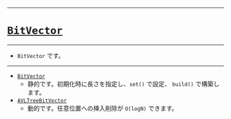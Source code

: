 _____

# [`BitVector`](https://github.com/titanium-22/Library_py/tree/main/DataStructures/BitVector)

_____

- `BitVector` です。

_____

- [`BitVector`](./BitVector_.md)
  - 静的です。初期化時に長さを指定し、`set()` で設定、 `build()` で構築します。
- [`AVLTreeBitVector`](./AVLTwreeBitVector.md)
  - 動的です。任意位置への挿入削除が `O(logN)` できます。

